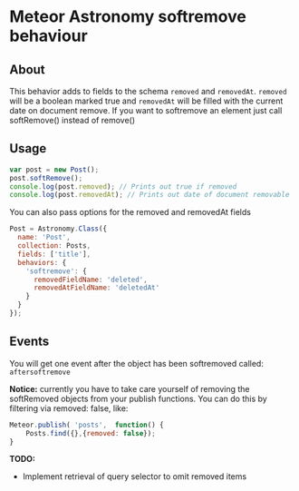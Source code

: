 # Meteor Astronomy softremove behaviour

## About
This behavior adds to fields to the schema `removed` and `removedAt`. `removed` will be a boolean marked true and `removedAt` will be filled with the current date on document remove. If you want to softremove an element just call softRemove() instead of remove()

## Usage

```js
var post = new Post();
post.softRemove();
console.log(post.removed); // Prints out true if removed
console.log(post.removedAt); // Prints out date of document removable
```

You can also pass options for the removed and removedAt fields

```js
Post = Astronomy.Class({
  name: 'Post',
  collection: Posts,
  fields: ['title'],
  behaviors: {
    'softremove': {
      removedFieldName: 'deleted',
      removedAtFieldName: 'deletedAt'
    }
  }
});
```

## Events

You will get one event after the object has been softremoved called: ```aftersoftremove```

**Notice:** currently you have to take care yourself of removing the softRemoved objects from your publish functions. You can do this by filtering via removed: false, like:

```js
Meteor.publish( 'posts',  function() {
    Posts.find({},{removed: false});
}
```

**TODO:**
- Implement retrieval of query selector to omit removed items